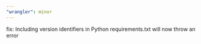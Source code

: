 ```yaml
---
"wrangler": minor
---
```


fix: Including version identifiers in Python requirements.txt will now throw an error

